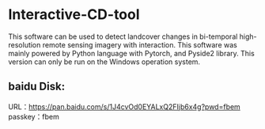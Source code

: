 # Interactive-CD-tool

This software can be used to detect landcover changes in bi-temporal high-resolution remote sensing imagery with interaction. This software was mainly powered by Python language with Pytorch, and Pyside2 library.
This version can only be run on the Windows operation system.

## baidu Disk:
URL：https://pan.baidu.com/s/1J4cvOd0EYALxQ2FIjb6x4g?pwd=fbem 
passkey：fbem 
